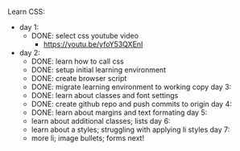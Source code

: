 Learn CSS:
- day 1:
	- DONE: select css youtube video
		- https://youtu.be/yfoY53QXEnI
- day 2:
	- DONE: learn how to call css
	- DONE: setup initial learning environment
	- DONE: create browser script
	- DONE: migrate learning environment to working copy
day 3:
	- DONE: learn about classes and font settings
	- DONE: create github repo and push commits to origin
day 4:
	- DONE: learn about margins and text formating
day 5: 
	- learn about additional classes; lists
day 6:
	- learn about a styles; struggling with applying li styles
day 7:
	- more li; image bullets; forms next!
	



	

